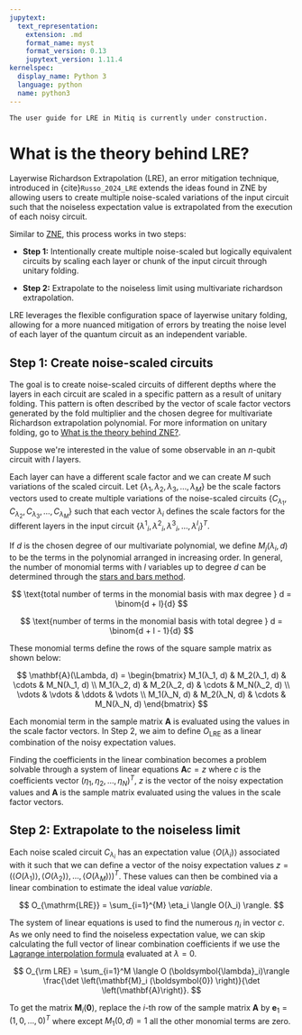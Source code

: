 ```yaml
---
jupytext:
  text_representation:
    extension: .md
    format_name: myst
    format_version: 0.13
    jupytext_version: 1.11.4
kernelspec:
  display_name: Python 3
  language: python
  name: python3
---
```



```{warning}
The user guide for LRE in Mitiq is currently under construction.
```

# What is the theory behind LRE?

Layerwise Richardson Extrapolation (LRE), an error mitigation technique, introduced in
{cite}`Russo_2024_LRE` extends the ideas found in ZNE by allowing users to create multiple noise-scaled variations of the input
circuit such that the noiseless expectation value is extrapolated from the execution of each
noisy circuit.

Similar to [ZNE](zne.md), this process works in two steps:

- **Step 1:** Intentionally create multiple noise-scaled but logically equivalent circuits by scaling each layer or chunk of the input circuit through unitary folding.

- **Step 2:** Extrapolate to the noiseless limit using multivariate richardson extrapolation.

LRE leverages the flexible configuration space of layerwise unitary folding,
allowing for a more nuanced mitigation of errors by treating the noise level of each layer of
the quantum circuit as an independent variable.

## Step 1: Create noise-scaled circuits

The goal is to create noise-scaled circuits of different depths where the layers in each circuit are scaled in
a specific pattern as a result of unitary folding. This pattern is often described by the vector of scale factor vectors
generated by the fold multiplier and the chosen degree for multivariate Richardson extrapolation polynomial. For more information
on unitary folding, go to [What is the theory behind ZNE?](zne-5-theory.md).

Suppose we're interested in the value of some observable in an $n$-qubit circuit with $l$ layers.

Each layer can have a different scale factor and we can create $M$ such variations of the scaled circuit. Let $\{λ_1, λ_2, λ_3, \ldots, λ_M\}$ be the scale factors vectors used to create multiple variations of the noise-scaled circuits $\{C_{λ_1}, C_{λ_2}, C_{λ_3}, \ldots, C_{λ_M}\}$ such that each vector $λ_i$ defines the scale factors for the different layers in the input circuit $\{{λ^1}_i, {λ^2}_i, {λ^3}_i, \ldots, {λ^l}_i\}^T$.

If $d$ is the chosen degree of our multivariate polynomial, we define $M_j(λ_i, d)$ to be the terms in the polynomial arranged in increasing order. In general, the number of monomial terms with $l$ variables up to degree $d$ can be determined through the [stars and bars method](https://en.wikipedia.org/wiki/Stars_and_bars_%28combinatorics%29).

$$
\text{total number of terms in the monomial basis with max degree } d = \binom{d + l}{d}
$$

$$
\text{number of terms in the monomial basis with total degree } d = \binom{d + l - 1}{d}
$$

These monomial terms define the rows of the square sample matrix as shown below:

$$
\mathbf{A}(\Lambda, d) = 
\begin{bmatrix}
    M_1(λ_1, d) & M_2(λ_1, d) & \cdots & M_N(λ_1, d) \\
    M_1(λ_2, d) & M_2(λ_2, d) & \cdots & M_N(λ_2, d) \\
    \vdots & \vdots & \ddots & \vdots \\
    M_1(λ_N, d) & M_2(λ_N, d) & \cdots & M_N(λ_N, d)
\end{bmatrix}
$$

Each monomial term in the sample matrix $\mathbf{A}$ is evaluated using the values in the scale factor vectors. In Step 2, we aim to define $O_{\mathrm{LRE}}$ as a linear combination of the noisy expectation values.

Finding the coefficients in the linear combination becomes a problem solvable through a system of linear equations $\mathbf{A} c = z$ where $c$ is the coefficients vector $(\eta_1, \eta_2, \ldots, \eta_N)^T$, $z$ is the vector of the noisy expectation values and $\mathbf{A}$ is the sample matrix evaluated using the values in the scale factor vectors.

## Step 2: Extrapolate to the noiseless limit

Each noise scaled circuit $C_{λ_i}$ has an expectation value $\langle O(λ_i) \rangle$ associated with it such that we can define a vector of the noisy expectation values $z = (\langle O(λ_1) \rangle, \langle O(λ_2) \rangle, \ldots, \langle O(λ_M)\rangle)^T$.
These values can then be combined via a linear combination to estimate the ideal value $variable$.

$$
O_{\mathrm{LRE}} = \sum_{i=1}^{M} \eta_i \langle O(λ_i) \rangle.
$$

The system of linear equations is used to find the numerous $\eta_i$ in vector $c$. As we only need to find the noiseless expectation value, we can skip calculating the full vector of linear combination coefficients if we use the [Lagrange interpolation formula](https://files.eric.ed.gov/fulltext/EJ1231189.pdf) evaluated at $λ = 0$.

$$
O_{\rm LRE} = \sum_{i=1}^M \langle O (\boldsymbol{\lambda}_i)\rangle  \frac{\det \left(\mathbf{M}_i (\boldsymbol{0}) \right)}{\det \left(\mathbf{A}\right)}.
$$

To get the matrix $\mathbf{M}_i(\mathbf{0})$, replace the $i$-th row of the sample matrix $\mathbf{A}$ by $\mathbf{e}_1=(1, 0, \ldots, 0)^T$ where except $M_1(0, d) = 1$ all the other monomial terms are zero.

